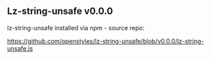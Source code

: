 ## Lz-string-unsafe v0.0.0

lz-string-unsafe installed via npm - source repo:

https://github.com/openstyles/lz-string-unsafe/blob/v0.0.0/lz-string-unsafe.js
